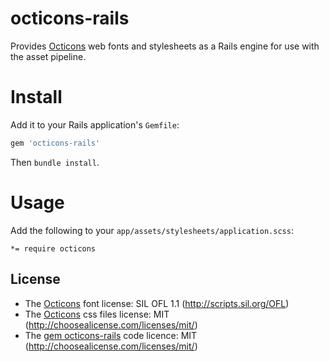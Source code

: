 # octicons-rails

Provides [Octicons](http://octicons.github.com/) web fonts and stylesheets as a Rails engine for use with the asset pipeline.

# Install

Add it to your Rails application's `Gemfile`:

```ruby
gem 'octicons-rails'
```

Then `bundle install`.


# Usage

Add the following to your `app/assets/stylesheets/application.scss`:

    *= require octicons

## License

* The [Octicons](http://octicons.github.com) font license: SIL OFL 1.1 (http://scripts.sil.org/OFL)
* The [Octicons](http://octicons.github.com) css files license: MIT (http://choosealicense.com/licenses/mit/)
* The [gem octicons-rails](http://github.com/torbjon/octicons-rails) code licence: MIT (http://choosealicense.com/licenses/mit/)
